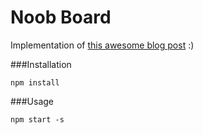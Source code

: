 # Noob Board

Implementation of [this awesome blog post](https://www.linkedin.com/pulse/noob-ryan-neal-mes) :)

###Installation

```npm install```


###Usage

```npm start -s```

